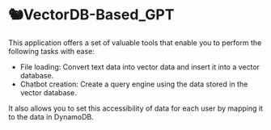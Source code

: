 # 🐿VectorDB-Based_GPT
This application offers a set of valuable tools that enable you to perform the following tasks with ease:
- File loading: Convert text data into vector data and insert it into a vector database.
- Chatbot creation: Create a query engine using the data stored in the vector database.

It also allows you to set this accessibility of data for each user by mapping it to the data in DynamoDB.
